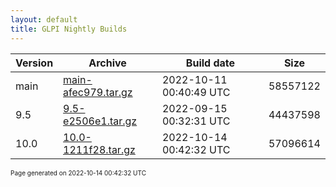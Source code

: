 ```yaml
---
layout: default
title: GLPI Nightly Builds
---
```


Version|Archive|Build date|Size
---|---|---|---
main|[main-afec979.tar.gz](main-afec979.tar.gz)|2022-10-11 00:40:49 UTC|58557122
9.5|[9.5-e2506e1.tar.gz](9.5-e2506e1.tar.gz)|2022-09-15 00:32:31 UTC|44437598
10.0|[10.0-1211f28.tar.gz](10.0-1211f28.tar.gz)|2022-10-14 00:42:32 UTC|57096614

<font size="1">Page generated on 2022-10-14 00:42:32 UTC</font>
